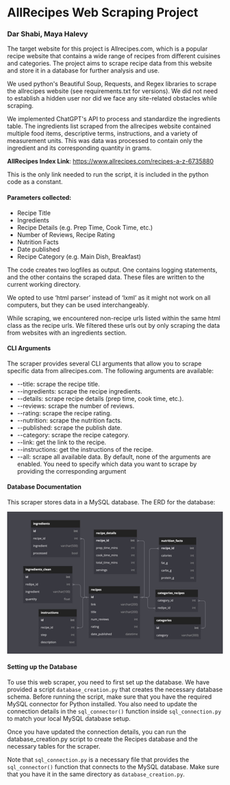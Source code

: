 
# AllRecipes Web Scraping Project
### Dar Shabi, Maya Halevy


The target website for this project is Allrecipes.com, which is a popular recipe website that contains a wide range of recipes from different cuisines and categories. The project aims to scrape recipe data from this website and store it in a database for further analysis and use.

We used python's Beautiful Soup, Requests, and Regex libraries to scrape the allrecipes website (see requirements.txt for versions). We did not need to establish a hidden user nor did we face any site-related obstacles while scraping.

We implemented ChatGPT's API to process and standardize the ingredients table. The ingredients list scraped from the allrecipes website contained multiple food items, descriptive terms, instructions, and a variety of measurement units. This was data was processed to contain only the ingredient and its corresponding quantity in grams. 

**AllRecipes Index Link**: https://www.allrecipes.com/recipes-a-z-6735880

This is the only link needed to run the script, it is included in the python code as a constant. 

#### Parameters collected: 
- Recipe Title
- Ingredients
- Recipe Details (e.g. Prep Time, Cook Time, etc.)
- Number of Reviews, Recipe Rating
- Nutrition Facts
- Date published
- Recipe Category (e.g. Main Dish, Breakfast)

The code creates two logfiles as output. One contains logging statements, and the other contains the scraped data. These files are written to the current working directory. 

We opted to use ‘html parser’ instead of ‘lxml’ as it might not work on all computers, but they can be used interchangeably.

While scraping, we encountered non-recipe urls listed within the same html class as the recipe urls. We filtered these urls out by only scraping the data from websites with an ingredients section. 

#### CLI Arguments

The scraper provides several CLI arguments that allow you to scrape specific data from allrecipes.com. The following arguments are available:

* --title: scrape the recipe title.
* --ingredients: scrape the recipe ingredients.
* --details: scrape recipe details (prep time, cook time, etc.).
* --reviews: scrape the number of reviews.
* --rating: scrape the recipe rating.
* --nutrition: scrape the nutrition facts.
* --published: scrape the publish date.
* --category: scrape the recipe category.
* --link: get the link to the recipe.
* --instructions: get the instructions of the recipe.
* --all: scrape all available data.
By default, none of the arguments are enabled. You need to specify which data you want to scrape by providing the corresponding argument

#### Database Documentation
This scraper stores data in a MySQL database. The ERD for the database:

![ERD Milestone 3](https://github.com/DarShabi/Web-Scraping-allrecipes/blob/main/ERD%20Milestone%203.jpg)

#### Setting up the Database
To use this web scraper, you need to first set up the database. We have provided a script `database_creation.py` that creates the necessary database schema. Before running the script, make sure that you have the required MySQL connector for Python installed. You also need to update the connection details in the `sql_connector()` function inside `sql_connection.py` to match your local MySQL database setup.

Once you have updated the connection details, you can run the database_creation.py script to create the Recipes database and the necessary tables for the scraper.

Note that `sql_connection.py` is a necessary file that provides the `sql_connector()` function that connects to the MySQL database. Make sure that you have it in the same directory as `database_creation.py`.
